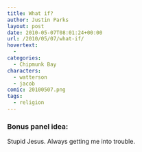```yaml
---
title: What if?
author: Justin Parks
layout: post
date: 2010-05-07T08:01:24+00:00
url: /2010/05/07/what-if/
hovertext:
  - 
categories:
  - Chipmunk Bay
characters:
  - watterson
  - jacob
comic: 20100507.png 
tags:
  - religion
---
```

### Bonus panel idea:
Stupid Jesus. Always getting me into trouble.